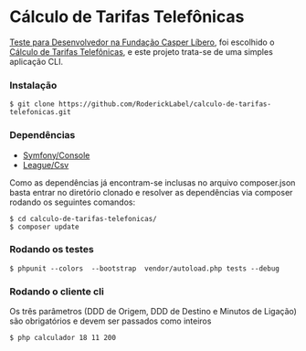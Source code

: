 # Cálculo de Tarifas Telefônicas
[Teste para Desenvolvedor na Fundação Casper Líbero](https://bitbucket.org/casperlibero/fcl-dev-test), foi escolhido o [Cálculo de Tarifas Telefônicas](https://bitbucket.org/casperlibero/fcl-dev-test/src/7a410a4716bab1de0a369ef7b4446792b7c6f2c0/TESTE-2.md), e este projeto trata-se de uma simples aplicação CLI.

### Instalação

```
$ git clone https://github.com/RoderickLabel/calculo-de-tarifas-telefonicas.git
```

### Dependências
  - [Symfony/Console](https://github.com/symfony/console)
  - [League/Csv](https://github.com/thephpleague/csv)

Como as dependências já encontram-se inclusas no arquivo composer.json basta entrar no diretório clonado e resolver as dependências via composer rodando os seguintes comandos:
```
$ cd calculo-de-tarifas-telefonicas/
$ composer update
```

### Rodando os testes
```
$ phpunit --colors  --bootstrap  vendor/autoload.php tests --debug
```

### Rodando o cliente cli
Os três parâmetros (DDD de Origem, DDD de Destino e Minutos de Ligação) são obrigatórios e devem ser passados como inteiros
```
$ php calculador 18 11 200
```